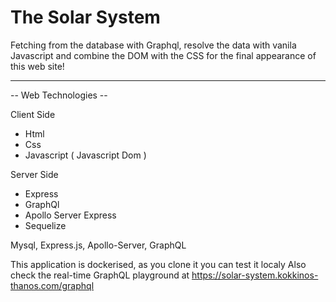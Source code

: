 # The Solar System

Fetching from the database with Graphql, resolve the data 
with vanila Javascript and combine the DOM with the CSS 
for the final appearance of this web site! 

------------------------
-- Web Technologies --

Client Side
- Html
- Css
- Javascript ( Javascript Dom )
     
Server Side
- Express
- GraphQl
- Apollo Server Express
- Sequelize


Mysql, Express.js, Apollo-Server, GraphQL



This application is dockerised, as you clone it you can test it localy
Also check the real-time GraphQL playground at https://solar-system.kokkinos-thanos.com/graphql 
